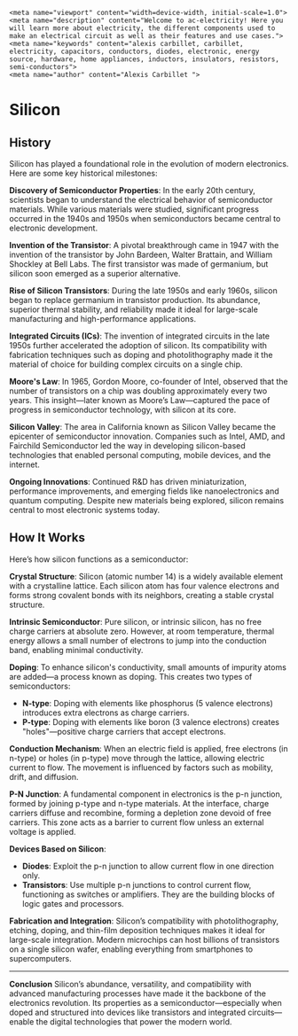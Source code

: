     <meta name="viewport" content="width=device-width, initial-scale=1.0">
    <meta name="description" content="Welcome to ac-electricity! Here you will learn more about electricity, the different components used to make an electrical circuit as well as their features and use cases.">
    <meta name="keywords" content="alexis carbillet, carbillet, electricity, capacitors, conductors, diodes, electronic, energy source, hardware, home appliances, inductors, insulators, resistors, semi-conductors">
    <meta name="author" content="Alexis Carbillet ">
</head>

# Silicon

## History

Silicon has played a foundational role in the evolution of modern electronics. Here are some key historical milestones:

**Discovery of Semiconductor Properties**: In the early 20th century, scientists began to understand the electrical behavior of semiconductor materials. While various materials were studied, significant progress occurred in the 1940s and 1950s when semiconductors became central to electronic development.

**Invention of the Transistor**: A pivotal breakthrough came in 1947 with the invention of the transistor by John Bardeen, Walter Brattain, and William Shockley at Bell Labs. The first transistor was made of germanium, but silicon soon emerged as a superior alternative.

**Rise of Silicon Transistors**: During the late 1950s and early 1960s, silicon began to replace germanium in transistor production. Its abundance, superior thermal stability, and reliability made it ideal for large-scale manufacturing and high-performance applications.

**Integrated Circuits (ICs)**: The invention of integrated circuits in the late 1950s further accelerated the adoption of silicon. Its compatibility with fabrication techniques such as doping and photolithography made it the material of choice for building complex circuits on a single chip.

**Moore's Law**: In 1965, Gordon Moore, co-founder of Intel, observed that the number of transistors on a chip was doubling approximately every two years. This insight—later known as Moore’s Law—captured the pace of progress in semiconductor technology, with silicon at its core.

**Silicon Valley**: The area in California known as Silicon Valley became the epicenter of semiconductor innovation. Companies such as Intel, AMD, and Fairchild Semiconductor led the way in developing silicon-based technologies that enabled personal computing, mobile devices, and the internet.

**Ongoing Innovations**: Continued R\&D has driven miniaturization, performance improvements, and emerging fields like nanoelectronics and quantum computing. Despite new materials being explored, silicon remains central to most electronic systems today.

## How It Works

Here’s how silicon functions as a semiconductor:

**Crystal Structure**: Silicon (atomic number 14) is a widely available element with a crystalline lattice. Each silicon atom has four valence electrons and forms strong covalent bonds with its neighbors, creating a stable crystal structure.

**Intrinsic Semiconductor**: Pure silicon, or intrinsic silicon, has no free charge carriers at absolute zero. However, at room temperature, thermal energy allows a small number of electrons to jump into the conduction band, enabling minimal conductivity.

**Doping**: To enhance silicon's conductivity, small amounts of impurity atoms are added—a process known as doping. This creates two types of semiconductors:

* **N-type**: Doping with elements like phosphorus (5 valence electrons) introduces extra electrons as charge carriers.
* **P-type**: Doping with elements like boron (3 valence electrons) creates "holes"—positive charge carriers that accept electrons.

**Conduction Mechanism**: When an electric field is applied, free electrons (in n-type) or holes (in p-type) move through the lattice, allowing electric current to flow. The movement is influenced by factors such as mobility, drift, and diffusion.

**P-N Junction**: A fundamental component in electronics is the p-n junction, formed by joining p-type and n-type materials. At the interface, charge carriers diffuse and recombine, forming a depletion zone devoid of free carriers. This zone acts as a barrier to current flow unless an external voltage is applied.

**Devices Based on Silicon**:

* **Diodes**: Exploit the p-n junction to allow current flow in one direction only.
* **Transistors**: Use multiple p-n junctions to control current flow, functioning as switches or amplifiers. They are the building blocks of logic gates and processors.

**Fabrication and Integration**: Silicon’s compatibility with photolithography, etching, doping, and thin-film deposition techniques makes it ideal for large-scale integration. Modern microchips can host billions of transistors on a single silicon wafer, enabling everything from smartphones to supercomputers.

---

**Conclusion**
Silicon’s abundance, versatility, and compatibility with advanced manufacturing processes have made it the backbone of the electronics revolution. Its properties as a semiconductor—especially when doped and structured into devices like transistors and integrated circuits—enable the digital technologies that power the modern world.
